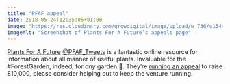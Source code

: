 ```yaml
---
title: "PFAF appeal"
date: 2018-05-24T12:35:05+01:00
image: "https://res.cloudinary.com/growdigital/image/upload/w_736/v1544130420/pfaf-40513433100.jpg"
imageAlt: "Screenshot of Plants For A Future’s appeals page"
---
```


[Plants For A Future](https://www.pfaf.org/) [@PFAF_Tweets](https://twitter.com/PFAF_Tweets) is a fantastic online resource for information about all manner of useful plants. Invaluable for the #ForestGarden, indeed, for _any_ garden 🙂. They’re [running an appeal](https://www.pfaf.org/user/cmspage.aspx?pageid=313) to raise £10,000, please consider helping out to keep the venture running.
